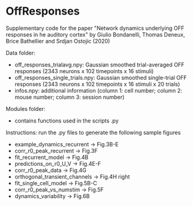 # OffResponses
Supplementary code for the paper "Network dynamics underlying OFF responses in he auditory cortex" by Giulio Bondanelli, Thomas Deneux, Brice Bathellier and Srdjan Ostojic (2020)

Data folder:

- off_responses_trialavg.npy: Gaussian smoothed trial-averaged OFF responses (2343 neurons x 102 timepoints x 16 stimuli)
- off_responses_single_trials.npy: Gaussian smoothed single-trial OFF responses (2343 neurons x 102 timepoints x 16 stimuli x 20 trials)
- infos.npy: additional information (column 1: cell number; column 2: mouse number; column 3: session number)

Modules folder:

- contains functions used in the scripts .py

Instructions: run the .py files to generate the following sample figures

- example_dynamics_recurrent -> Fig.3B-E
- corr_r0_peak_recurrent -> Fig.3F
- fit_recurrent_model -> Fig.4B
- predictions_on_r0_U_V -> Fig.4E-F
- corr_r0_peak_data -> Fig.4G
- orthogonal_transient_channels -> Fig.4H right
- fit_single_cell_model -> Fig.5B-C
- corr_r0_peak_vs_numstim -> Fig.5F
- dynamics_variability -> Fig.6B

